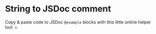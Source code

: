 # String to JSDoc comment

Copy & paste code to JSDoc `@example` blocks with this little online helper tool ☺️
